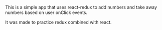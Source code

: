 This is a simple app that uses react-redux to add numbers and take away numbers based on user onClick events. 

It was made to practice redux combined with react.